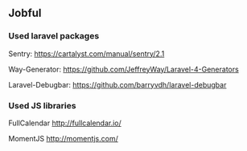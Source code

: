## Jobful

### Used laravel packages
Sentry: https://cartalyst.com/manual/sentry/2.1

Way-Generator: https://github.com/JeffreyWay/Laravel-4-Generators

Laravel-Debugbar: https://github.com/barryvdh/laravel-debugbar

### Used JS libraries

FullCalendar http://fullcalendar.io/

MomentJS http://momentjs.com/
